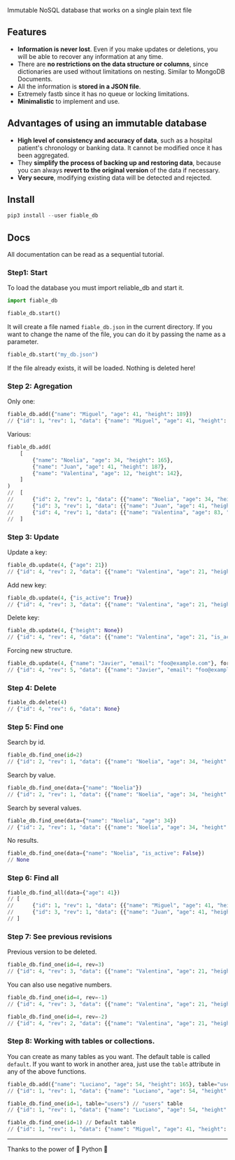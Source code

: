 Immutable NoSQL database that works on a single plain text file

## Features

- **Information is never lost**. Even if you make updates or deletions, you will be able to recover any information at any time.
- There are **no restrictions on the data structure or columns**, since dictionaries are used without limitations on nesting. Similar to MongoDB Documents.
- All the information is **stored in a JSON file**.
- Extremely fastb since it has no queue or locking limitations.
- **Minimalistic** to implement and use.

## Advantages of using an immutable database

- **High level of consistency and accuracy of data**, such as a hospital patient's chronology or banking data. It cannot be modified once it has been aggregated.
- They **simplify the process of backing up and restoring data**, because you can always **revert to the original version** of the data if necessary.
- **Very secure**, modifying existing data will be detected and rejected.

## Install

```python
pip3 install --user fiable_db
```

## Docs

All documentation can be read as a sequential tutorial.

### Step1: Start

To load the database you must import reliable_db and start it.

```python
import fiable_db

fiable_db.start()
```

It will create a file named `fiable_db.json` in the current directory. If you want to change the name of the file, you can do it by passing the name as a parameter.

```python
fiable_db.start("my_db.json")
```

If the file already exists, it will be loaded. Nothing is deleted here!

### Step 2: Agregation

Only one:

```python
fiable_db.add({"name": "Miguel", "age": 41, "height": 189})
// {"id": 1, "rev": 1, "data": {"name": "Miguel", "age": 41, "height": 189}}
```

Various:

```python
fiable_db.add(
    [
        {"name": "Noelia", "age": 34, "height": 165},
        {"name": "Juan", "age": 41, "height": 187},
        {"name": "Valentina", "age": 12, "height": 142},
    ]
)
//  [
//      {"id": 2, "rev": 1, "data": {{"name": "Noelia", "age": 34, "height": 165}},
//      {"id": 3, "rev": 1, "data": {{"name": "Juan", "age": 41, "height": 187}},
//      {"id": 4, "rev": 1, "data": {{"name": "Valentina", "age": 83, "height": 172}},
//  ]
```

### Step 3: Update

Update a key:

```python
fiable_db.update(4, {"age": 21})
// {"id": 4, "rev": 2, "data": {{"name": "Valentina", "age": 21, "height": 172}}
```

Add new key:

```python
fiable_db.update(4, {"is_active": True})
// {"id": 4, "rev": 3, "data": {{"name": "Valentina", "age": 21, "height": 172, "is_active": True}}
```

Delete key:

```python
fiable_db.update(4, {"height": None})
// {"id": 4, "rev": 4, "data": {{"name": "Valentina", "age": 21, "is_active": True}}
```

Forcing new structure.

```python
fiable_db.update(4, {"name": "Javier", "email": "foo@example.com"}, force=True)
// {"id": 4, "rev": 5, "data": {{"name": "Javier", "email": "foo@example.com"}}
```

### Step 4: Delete

```python
fiable_db.delete(4)
// {"id": 4, "rev": 6, "data": None}
```

### Step 5: Find one

Search by id.

```python
fiable_db.find_one(id=2)
// {"id": 2, "rev": 1, "data": {{"name": "Noelia", "age": 34, "height": 165}}
```

Search by value.

```python
fiable_db.find_one(data={"name": "Noelia"})
// {"id": 2, "rev": 1, "data": {{"name": "Noelia", "age": 34, "height": 165}}
```

Search by several values.

```python
fiable_db.find_one(data={"name": "Noelia", "age": 34})
// {"id": 2, "rev": 1, "data": {{"name": "Noelia", "age": 34, "height": 165}}
```

No results.

```python
fiable_db.find_one(data={"name": "Noelia", "is_active": False})
// None
```

### Step 6: Find all


```python
fiable_db.find_all(data={"age": 41})
// [
//      {"id": 1, "rev": 1, "data": {{"name": "Miguel", "age": 41, "height": 189}},
//      {"id": 3, "rev": 1, "data": {{"name": "Juan", "age": 41, "height": 187}},
// ]
```

### Step 7: See previous revisions

Previous version to be deleted.

```python
fiable_db.find_one(id=4, rev=3)
// {"id": 4, "rev": 3, "data": {{"name": "Valentina", "age": 21, "height": 172, "is_active": True}}
```

You can also use negative numbers.

```python
fiable_db.find_one(id=4, rev=-1)
// {"id": 4, "rev": 3, "data": {{"name": "Valentina", "age": 21, "height": 172, "is_active": True}}

fiable_db.find_one(id=4, rev=-2)
// {"id": 4, "rev": 2, "data": {{"name": "Valentina", "age": 21, "height": 172}}
```

### Step 8: Working with tables or collections.

You can create as many tables as you want. The default table is called `default`. If you want to work in another area, just use the `table` attribute in any of the above functions.

```python
fiable_db.add({"name": "Luciano", "age": 54, "height": 165}, table="users")
// {"id": 1, "rev": 1, "data": {"name": "Luciano", "age": 54, "height": 165}}

fiable_db.find_one(id=1, table="users") // "users" table
// {"id": 1, "rev": 1, "data": {"name": "Luciano", "age": 54, "height": 165}}

fiable_db.find_one(id=1) // Default table
// {"id": 1, "rev": 1, "data": {"name": "Miguel", "age": 41, "height": 189}}
```

---

Thanks to the power of 🐍 Python 🐍
